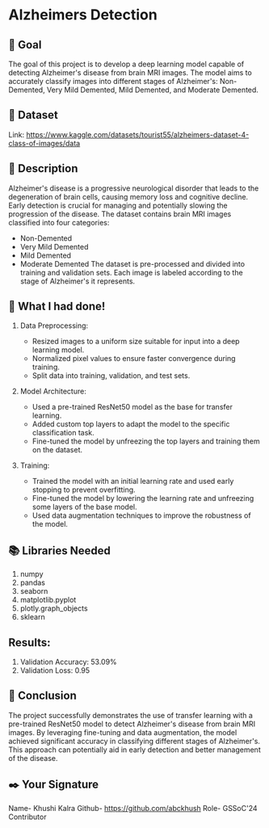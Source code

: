 # Alzheimers Detection

## 🎯 Goal
The goal of this project is to develop a deep learning model capable of detecting Alzheimer's disease from brain MRI images. The model aims to accurately classify images into different stages of Alzheimer's: Non-Demented, Very Mild Demented, Mild Demented, and Moderate Demented.

## 🧵 Dataset
Link: https://www.kaggle.com/datasets/tourist55/alzheimers-dataset-4-class-of-images/data

## 🧾 Description
Alzheimer's disease is a progressive neurological disorder that leads to the degeneration of brain cells, causing memory loss and cognitive decline. Early detection is crucial for managing and potentially slowing the progression of the disease. The dataset contains brain MRI images classified into four categories:
- Non-Demented
- Very Mild Demented
- Mild Demented
- Moderate Demented
The dataset is pre-processed and divided into training and validation sets. Each image is labeled according to the stage of Alzheimer's it represents.

## 🧮 What I had done!
1. Data Preprocessing:
    - Resized images to a uniform size suitable for input into a deep learning model.
    - Normalized pixel values to ensure faster convergence during training.
    - Split data into training, validation, and test sets.

2. Model Architecture:
    - Used a pre-trained ResNet50 model as the base for transfer learning.
    - Added custom top layers to adapt the model to the specific classification task.
    - Fine-tuned the model by unfreezing the top layers and training them on the dataset.

3. Training:
    - Trained the model with an initial learning rate and used early stopping to prevent overfitting.
    - Fine-tuned the model by lowering the learning rate and unfreezing some layers of the base model.
    - Used data augmentation techniques to improve the robustness of the model.

## 📚 Libraries Needed
1. numpy
2. pandas
3. seaborn 
4. matplotlib.pyplot
5. plotly.graph_objects
6. sklearn

## Results:
1. Validation Accuracy: 53.09%
2. Validation Loss: 0.95

## 📢 Conclusion
The project successfully demonstrates the use of transfer learning with a pre-trained ResNet50 model to detect Alzheimer's disease from brain MRI images. By leveraging fine-tuning and data augmentation, the model achieved significant accuracy in classifying different stages of Alzheimer's. This approach can potentially aid in early detection and better management of the disease.

## ✒️ Your Signature
Name- Khushi Kalra
Github- https://github.com/abckhush
Role- GSSoC'24 Contributor
